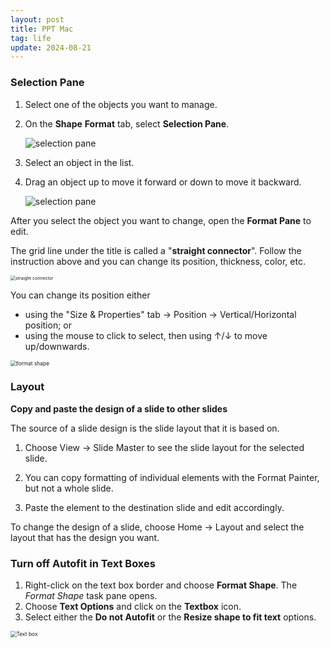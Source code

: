 ```yaml
---
layout: post
title: PPT Mac
tag: life
update: 2024-08-21
---
```


### Selection Pane

1. Select one of the objects you want to manage.

2. On the **Shape** **Format** tab, select **Selection Pane**.

   <img src="https://drive.google.com/thumbnail?id=1D248jNIhZfUBsrrn3ggUaShu56ZLDjLu&sz=w1000" alt="selection pane" style="display: block; margin-right: auto; margin-left: auto; zoom:100%;" />

3. Select an object in the list.

4. Drag an object up to move it forward or down to move it backward.

   <img src="https://drive.google.com/thumbnail?id=1dnay3BKLIISZnOVzuTtoohs5uA8ZbXuM&sz=w1000" alt="selection pane" style="display: block; margin-right: auto; margin-left: auto; zoom:100%;" />

After you select the object you want to change, open the **Format Pane** to edit.

The grid line under the title is called a "**straight connector**". Follow the instruction above and you can change its position, thickness, color, etc.

<img src="https://drive.google.com/thumbnail?id=1fzPIq-gsZjUdgYGWLXYhOdx_kuBO2yKc&sz=w1000" alt="straight connector" style="display: block; margin-right: auto; margin-left: auto; zoom:50%;" />

You can change its position either

- using the "Size & Properties" tab $\rightarrow$ Position $\rightarrow$ Vertical/Horizontal position; or
- using the mouse to click to select, then using ↑/↓ to move up/downwards.

<img src="https://drive.google.com/thumbnail?id=1yDFEf5wLq7-EeXYE0llWc3Sdb3R-tCK2&sz=w1000" alt="format shape" style="display: block; margin-right: auto; margin-left: auto; zoom:60%;" />



### Layout

**Copy and paste the design of a slide to other slides**

The source of a slide design is the slide layout that it is based on. 

1. Choose View $\rightarrow$ Slide Master to see the slide layout for the selected slide. 

2. You can copy formatting of individual elements with the Format Painter, but not a whole slide.
3. Paste the element to the destination slide and edit accordingly.

To change the design of a slide, choose Home  $\rightarrow$ Layout and select the layout that has the design you want.







### Turn off Autofit in Text Boxes

1. Right-click on the text box border and choose **Format Shape**. The *Format Shape* task pane opens.
2. Choose **Text Options** and click on the **Textbox** icon.
3. Select either the **Do not Autofit** or the **Resize shape to fit text** options.

<img src="https://drive.google.com/thumbnail?id=19QT89O0QwM_mH89V7wJotnBGdxm5FUMr&sz=w1000" alt="Text box" style="display: block; margin-right: auto; margin-left: auto; zoom:60%;" />
